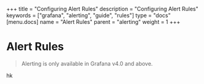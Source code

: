 +++
title = "Configuring Alert Rules"
description = "Configuring Alert Rules"
keywords = ["grafana", "alerting", "guide", "rules"]
type = "docs"
[menu.docs]
name = "Alert Rules"
parent = "alerting"
weight = 1
+++

# Alert Rules

> Alerting is only available in Grafana v4.0 and above.


hk


